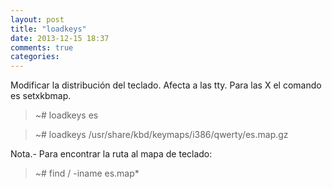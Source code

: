 ```yaml
---
layout: post
title: "loadkeys"
date: 2013-12-15 18:37
comments: true
categories: 
---
```

Modificar la distribución del teclado. Afecta a las tty. Para las X el comando es setxkbmap.

>~# loadkeys es

>~# loadkeys /usr/share/kbd/keymaps/i386/qwerty/es.map.gz

Nota.- Para encontrar la ruta al mapa de teclado:

>~# find / -iname es.map*

